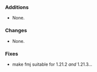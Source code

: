 ### Additions
* None.

### Changes
* None.

### Fixes
* make fmj suitable for 1.21.2 *and* 1.21.3...